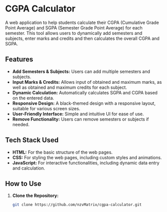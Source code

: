 # CGPA Calculator

A web application to help students calculate their CGPA (Cumulative Grade Point Average) and SGPA (Semester Grade Point Average) for each semester. This tool allows users to dynamically add semesters and subjects, enter marks and credits and then calculates the overall CGPA and SGPA.

## Features

- **Add Semesters & Subjects:** Users can add multiple semesters and subjects.
- **Input Marks & Credits:** Allows input of obtained and maximum marks, as well as obtained and maximum credits for each subject.
- **Dynamic Calculation:** Automatically calculates SGPA and CGPA based on the entered data.
- **Responsive Design:** A black-themed design with a responsive layout, suitable for various screen sizes.
- **User-Friendly Interface:** Simple and intuitive UI for ease of use.
- **Remove Functionality:** Users can remove semesters or subjects if needed.

## Tech Stack Used

- **HTML:** For the basic structure of the web pages.
- **CSS:** For styling the web pages, including custom styles and animations.
- **JavaScript:** For interactive functionalities, including dynamic data entry and calculation.

## How to Use

1. **Clone the Repository:**
   ```bash
   git clone https://github.com/nzvMatrix/cgpa-calculator.git
